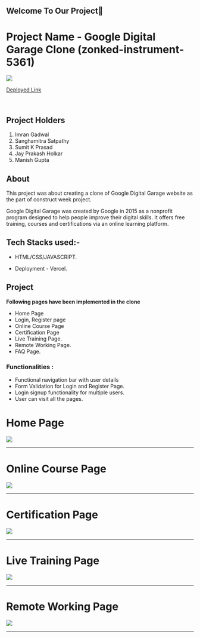 

## Welcome To Our Project👋

# Project Name -  Google Digital Garage Clone (zonked-instrument-5361)

<img src='https://cdn.worldvectorlogo.com/logos/google-digital-garage.svg'/>

<a target="blank" href="https://google-digital-garage-clone.vercel.app/">Deployed Link</a>

<br />

## Project Holders

1. Imran Gadwal
2. Sanghamitra Satpathy
3. Sumit K Prasad
4. Jay Prakash Holkar
5. Manish Gupta


## About
This project was about creating a clone of Google Digital Garage website as the part of construct week project. 

Google Digital Garage was created by Google in 2015 as a nonprofit program designed to help people improve their digital skills.
It offers free training, courses and certifications via an online learning platform.


## Tech Stacks used:- 

* HTML/CSS/JAVASCRIPT.

* Deployment - Vercel.

## Project
**Following pages have been implemented in the clone**
* Home Page
* Login, Register page 
* Online Course Page
* Certification Page
* Live Training Page.  
* Remote Working Page.
* FAQ Page.


### Functionalities :
* Functional navigation bar with user details
* Form Validation for Login and Register Page.
* Login signup functionality for multiple users.
* User can visit all the pages.

<h1>Home Page</h1>
<img src="https://i.postimg.cc/pXpZDV2V/home-gdg.png" />
<br />
<hr />

<h1>Online Course Page</h1>
<img src="https://i.postimg.cc/02PL0wzG/online-gdg.png" />
<br />
<hr />

<h1>Certification Page</h1>
<img src="https://i.postimg.cc/KvTdPhrT/certification-gdg.png" />
<br />
<hr />



<h1>Live Training Page</h1>
<img src="https://i.postimg.cc/RVtTsMYM/live-gdg.png" />
<br />
<hr />


<h1>Remote Working Page</h1>
<img src="https://i.postimg.cc/8cKgxp3P/remote-gdg.png" />
<br />
<hr />

